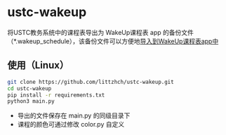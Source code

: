 # ustc-wakeup
将USTC教务系统中的课程表导出为 WakeUp课程表 app
的备份文件（*.wakeup_schedule），该备份文件可以方便地[导入到WakeUp课程表app中](https://support.qq.com/products/97617/faqs/59884?)

## 使用（Linux）
```bash
git clone https://github.com/littzhch/ustc-wakeup.git
cd ustc-wakeup
pip install -r requirements.txt
python3 main.py
```
- 导出的文件保存在 main.py 的同级目录下
- 课程的颜色可通过修改 color.py 自定义


